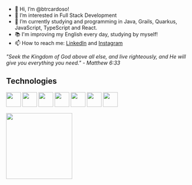 - 👋 Hi, I’m @btrcardoso!
- 👀 I’m interested in Full Stack Development
- 🌱 I’m currently studying and programming in Java, Grails, Quarkus, JavaScript, TypeScript and React.
- 📚 I'm improving my English every day, studying by myself!
- 📫 How to reach me: [LinkedIn](https://www.linkedin.com/in/beatriz-cardoso-471446203/) and [Instagram](https://www.instagram.com/btrcardoso/)

_"Seek the Kingdom of God above all else, and live righteously, and He will give you everything you need." - Matthew 6:33_

## Technologies
<img src="https://cdn.jsdelivr.net/gh/devicons/devicon/icons/javascript/javascript-original.svg" width="40" height="40" /> <img src="https://cdn.jsdelivr.net/gh/devicons/devicon/icons/nodejs/nodejs-original-wordmark.svg" width="40" height="40" /> <img src="https://cdn.jsdelivr.net/gh/devicons/devicon/icons/java/java-original.svg" width="40" height="40" /> <img src="https://cdn.jsdelivr.net/gh/devicons/devicon/icons/c/c-original.svg" width="40" height="40" /> <img src="https://cdn.jsdelivr.net/gh/devicons/devicon/icons/html5/html5-original.svg" width="40" height="40" /> <img src="https://cdn.jsdelivr.net/gh/devicons/devicon/icons/mysql/mysql-original.svg" width="40" height="40" /> <img src="https://cdn.jsdelivr.net/gh/devicons/devicon/icons/git/git-original.svg"  width="40" height="40" /> 
 
        
<div>
<a href="https://github.com/btrcardoso">
<img height="180em" src="https://github-readme-stats.vercel.app/api/top-langs/?username=btrcardoso&layout=compact&langs_count=7&theme=dracula"/>
<!---
<img height="180em" src="https://github-readme-stats.vercel.app/api?username=btrcardoso&show_icons=true&theme=dracula&include_all_commits=true&count_private=true"/>
--->
</div>

<!---
btrcardoso/btrcardoso is a ✨ special ✨ repository because its `README.md` (this file) appears on your GitHub profile.
You can click the Preview link to take a look at your changes.
--->
